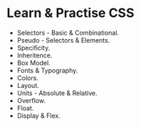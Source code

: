 <h1>Learn & Practise CSS</h1>

<ul>
    <li>Selectors - Basic & Combinational.</li>
    <li>Pseudo - Selectors & Elements.</li>
    <li>Specificity.</li>
    <li>Inheritence.</li>
    <li>Box Model.</li>
    <li>Fonts & Typography.</li>
    <li>Colors.</li>
    <li>Layout.</li>
    <li>Units - Absolute & Relative.</li>
    <li>Overflow.</li>
    <li>Float.</li>
    <li>Display & Flex.</li>
</ul>